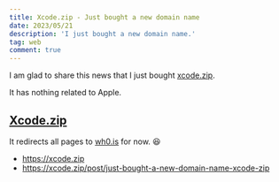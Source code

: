 ```yaml
---
title: Xcode.zip - Just bought a new domain name
date: 2023/05/21
description: 'I just bought a new domain name.'
tag: web
comment: true
---
```


I am glad to share this news that I just bought [xcode.zip](https://xcode.zip).

It has nothing related to Apple.

## [Xcode.zip](https://xcode.zip)

It redirects all pages to [wh0.is](https://xcode.org) for now. 😆

-   https://xcode.zip
-   https://xcode.zip/post/just-bought-a-new-domain-name-xcode-zip
